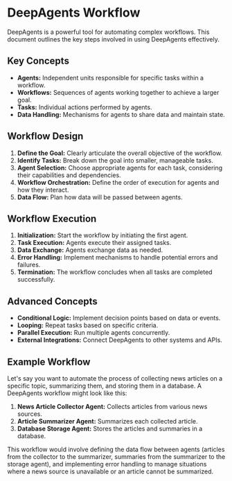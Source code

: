 # DeepAgents Workflow

DeepAgents is a powerful tool for automating complex workflows.  This document outlines the key steps involved in using DeepAgents effectively.

## Key Concepts

* **Agents:** Independent units responsible for specific tasks within a workflow.
* **Workflows:** Sequences of agents working together to achieve a larger goal.
* **Tasks:** Individual actions performed by agents.
* **Data Handling:** Mechanisms for agents to share data and maintain state.

## Workflow Design

1. **Define the Goal:** Clearly articulate the overall objective of the workflow.
2. **Identify Tasks:** Break down the goal into smaller, manageable tasks.
3. **Agent Selection:** Choose appropriate agents for each task, considering their capabilities and dependencies.
4. **Workflow Orchestration:** Define the order of execution for agents and how they interact.
5. **Data Flow:** Plan how data will be passed between agents.

## Workflow Execution

1. **Initialization:** Start the workflow by initiating the first agent.
2. **Task Execution:** Agents execute their assigned tasks.
3. **Data Exchange:** Agents exchange data as needed.
4. **Error Handling:** Implement mechanisms to handle potential errors and failures.
5. **Termination:** The workflow concludes when all tasks are completed successfully.

## Advanced Concepts

* **Conditional Logic:** Implement decision points based on data or events.
* **Looping:** Repeat tasks based on specific criteria.
* **Parallel Execution:** Run multiple agents concurrently.
* **External Integrations:** Connect DeepAgents to other systems and APIs.

## Example Workflow

Let's say you want to automate the process of collecting news articles on a specific topic, summarizing them, and storing them in a database.  A DeepAgents workflow might look like this:

1. **News Article Collector Agent:** Collects articles from various news sources.
2. **Article Summarizer Agent:** Summarizes each collected article.
3. **Database Storage Agent:** Stores the articles and summaries in a database.

This workflow would involve defining the data flow between agents (articles from the collector to the summarizer, summaries from the summarizer to the storage agent), and implementing error handling to manage situations where a news source is unavailable or an article cannot be summarized.
